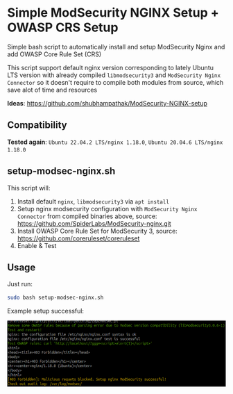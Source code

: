 # Simple ModSecurity NGINX Setup + OWASP CRS Setup

Simple bash script to automatically install and setup ModSecurity Nginx and add OWASP Core Rule Set (CRS)

This script support default nginx version corresponding to lately Ubuntu LTS version with already compiled `libmodsecurity3` and `ModSecurity Nginx Connector` so it doesn't require to compile both modules from source, which save alot of time and resources

**Ideas**: https://github.com/shubhampathak/ModSecurity-NGINX-setup
## Compatibility
**Tested again**: `Ubuntu 22.04.2 LTS/nginx 1.18.0`, `Ubuntu 20.04.6 LTS/nginx 1.18.0`

## setup-modsec-nginx.sh
This script will:
1. Install default `nginx`, `libmodsecurity3` via `apt install`
2. Setup nginx modsecurity configuration with `ModSecurity Nginx Connector` from compiled binaries above, source: https://github.com/SpiderLabs/ModSecurity-nginx.git
3. Install OWASP Core Rule Set for ModSecurity 3, source: https://github.com/coreruleset/coreruleset
4. Enable & Test


## Usage
Just run:
```bash
sudo bash setup-modsec-nginx.sh
```

Example setup successful:

![success.png](images/success.png)
